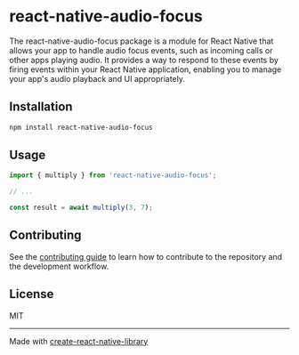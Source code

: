 # react-native-audio-focus

The react-native-audio-focus package is a module for React Native that allows your app to handle audio focus events, such as incoming calls or other apps playing audio. It provides a way to respond to these events by firing events within your React Native application, enabling you to manage your app's audio playback and UI appropriately.

## Installation

```sh
npm install react-native-audio-focus
```

## Usage

```js
import { multiply } from 'react-native-audio-focus';

// ...

const result = await multiply(3, 7);
```

## Contributing

See the [contributing guide](CONTRIBUTING.md) to learn how to contribute to the repository and the development workflow.

## License

MIT

---

Made with [create-react-native-library](https://github.com/callstack/react-native-builder-bob)
